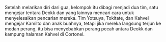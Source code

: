 Setelah melarikan diri dari gua, kelompok itu dibagi menjadi dua tim, satu mengejar tentara Deokk dan yang lainnya mencari cara untuk menyelesaikan pencarian mereka. Tim Yotsuya, Tokitate, dan Kahvel mengejar Kamilto dan anak buahnya, tetapi jika mereka langsung terjun ke medan perang, itu bisa menyebabkan perang pecah antara Deokk dan kampung halaman Kahvel di Cortonel.
